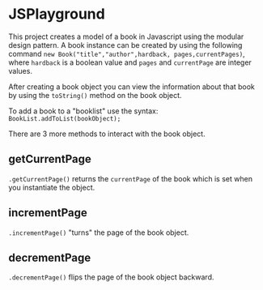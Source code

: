 JSPlayground
============

This project creates a model of a book in Javascript using the modular
design pattern. A book instance can be created by using the following command `new Book("title","author",hardback, pages,currentPages)`, where `hardback` is a boolean value and `pages` and `currentPage` are integer values.

After creating a book object you can view the information about that book by using the `toString()` method on the book object.

To add a book to a "booklist" use the syntax: `BookList.addToList(bookObject);`

There are 3 more methods to interact with the book object.

getCurrentPage
---
`.getCurrentPage()` returns the `currentPage` of the book which is set when you instantiate the object.

incrementPage
--
`.incrementPage()` "turns" the page of the book object.

decrementPage
--
`.decrementPage()` flips the page of the book object backward.
